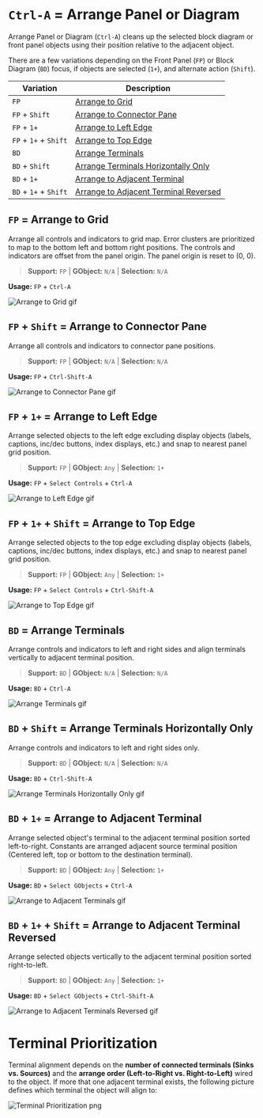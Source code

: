 # `Ctrl-A` = Arrange Panel or Diagram
Arrange Panel or Diagram (`Ctrl-A`) cleans up the selected block diagram
or front panel objects using their position relative to the adjacent object.

There are a few variations depending on the Front Panel (`FP`) or Block Diagram
(`BD`) focus, if objects are selected (`1+`), and alternate action
(`Shift`).

| Variation | Description |
| --- | --- |
| `FP` | [Arrange to Grid](#fp--arrange-to-grid) |
| `FP` + `Shift` | [Arrange to Connector Pane](#fp--shift--arrange-to-connector-pane) |
| `FP` + `1+` | [Arrange to Left Edge](#fp--1--arrange-to-left-edge) |
| `FP` + `1+` + `Shift` | [Arrange to Top Edge](#fp--1--shift--arrange-to-top-edge) |
| `BD` | [Arrange Terminals](#bd--arrange-terminals) |
| `BD` + `Shift` | [Arrange Terminals Horizontally Only](#bd--shift--arrange-terminals-horizontally-only) |
| `BD` + `1+` | [Arrange to Adjacent Terminal](#bd--1--arrange-to-adjacent-terminal) |
| `BD` + `1+` + `Shift` | [Arrange to Adjacent Terminal Reversed](#bd--1--shift--arrange-to-adjacent-terminal-reversed) |


## `FP` = Arrange to Grid
Arrange all controls and indicators to grid map. Error clusters are
prioritized to map to the bottom left and bottom right positions. The controls and indicators are offset from the panel origin. The panel origin is reset to (0, 0).

> **Support:** `FP` | **GObject:** `N/A` | **Selection:** `N/A`

**Usage:** `FP` + `Ctrl-A`

![Arrange to Grid gif](ctrl-a_fp.gif)

## `FP` + `Shift` = Arrange to Connector Pane
Arrange all controls and indicators to connector pane positions.

> **Support:** `FP` | **GObject:** `N/A` | **Selection:** `N/A`

**Usage:** `FP` + `Ctrl-Shift-A`

![Arrange to Connector Pane gif](ctrl-a_fp_shift.gif)

## `FP` + `1+` = Arrange to Left Edge
Arrange selected objects to the left edge excluding display objects 
(labels, captions, inc/dec buttons, index displays, etc.) and snap to nearest 
panel grid position.

> **Support:** `FP` | **GObject:** `Any` | **Selection:** `1+`

**Usage:** `FP` + `Select Controls` + `Ctrl-A`

![Arrange to Left Edge gif](ctrl-a_fp_1.gif)

## `FP` + `1+` + `Shift` = Arrange to Top Edge
Arrange selected objects to the top edge excluding display objects 
(labels, captions, inc/dec buttons, index displays, etc.) and snap to nearest 
panel grid position.

> **Support:** `FP` | **GObject:** `Any` | **Selection:** `1+`

**Usage:** `FP` + `Select Controls` + `Ctrl-Shift-A`

![Arrange to Top Edge gif](ctrl-a_fp_1_shift.gif)

## `BD` = Arrange Terminals
Arrange controls and indicators to left and right sides and align terminals
vertically to adjacent terminal position.

> **Support:** `BD` | **GObject:** `N/A` | **Selection:** `N/A`

**Usage:** `BD` + `Ctrl-A`

![Arrange Terminals gif](ctrl-a_bd.gif)

## `BD` + `Shift` = Arrange Terminals Horizontally Only
Arrange controls and indicators to left and right sides only.

> **Support:** `BD` | **GObject:** `N/A` | **Selection:** `N/A`

**Usage:** `BD` + `Ctrl-Shift-A`

![Arrange Terminals Horizontally Only gif](ctrl-a_bd_shift.gif)

## `BD` + `1+` = Arrange to Adjacent Terminal
Arrange selected object's terminal to the adjacent terminal position sorted
left-to-right.
Constants are arranged adjacent source terminal position (Centered left, top
or bottom to the destination terminal).

> **Support:** `BD` | **GObject:** `Any` | **Selection:** `1+`

**Usage:** `BD` + `Select GObjects` + `Ctrl-A`

![Arrange to Adjacent Terminals gif](ctrl-a_bd_1.gif)

## `BD` + `1+` + `Shift` = Arrange to Adjacent Terminal Reversed
Arrange selected objects vertically to the adjacent terminal position sorted
right-to-left.

> **Support:** `BD` | **GObject:** `Any` | **Selection:** `1+`

**Usage:** `BD` + `Select GObjects` + `Ctrl-Shift-A`

![Arrange to Adjacent Terminals Reversed gif](ctrl-a_bd_1_shift.gif)


# Terminal Prioritization
Terminal alignment depends on the **number of connected terminals
(Sinks vs. Sources)** and the **arrange order
(Left-to-Right vs. Right-to-Left)** wired to the object.
If more that one adjacent terminal exists, the following picture defines
which terminal the object will align to:

![Terminal Prioritization png](TerminalPriority.png)
